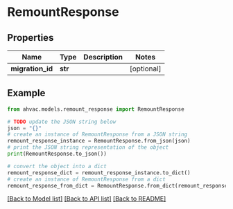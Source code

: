 # RemountResponse


## Properties

Name | Type | Description | Notes
------------ | ------------- | ------------- | -------------
**migration_id** | **str** |  | [optional] 

## Example

```python
from ahvac.models.remount_response import RemountResponse

# TODO update the JSON string below
json = "{}"
# create an instance of RemountResponse from a JSON string
remount_response_instance = RemountResponse.from_json(json)
# print the JSON string representation of the object
print(RemountResponse.to_json())

# convert the object into a dict
remount_response_dict = remount_response_instance.to_dict()
# create an instance of RemountResponse from a dict
remount_response_from_dict = RemountResponse.from_dict(remount_response_dict)
```
[[Back to Model list]](../README.md#documentation-for-models) [[Back to API list]](../README.md#documentation-for-api-endpoints) [[Back to README]](../README.md)


